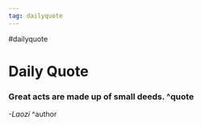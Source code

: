 ```yaml
---
tag: dailyquote
---
```


#dailyquote

# Daily Quote

### Great acts are made up of small deeds. ^quote
*-Laozi* ^author
